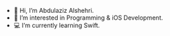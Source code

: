 - 👋 Hi, I’m Abdulaziz Alshehri.
- 👀 I’m interested in Programming & iOS Development.
- 💻 I’m currently learning Swift.

<!---
Abdulaziz-Alshehri1/Abdulaziz-Alshehri1 is a ✨ special ✨ repository because its `README.md` (this file) appears on your GitHub profile.
You can click the Preview link to take a look at your changes.
--->
